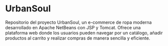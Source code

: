 # UrbanSoul
Repositorio del proyecto UrbanSoul, un e-commerce de ropa moderna desarrollado en Apache NetBeans con JSP y Tomcat. Ofrece una plataforma web donde los usuarios pueden navegar por un catálogo, añadir productos al carrito y realizar compras de manera sencilla y eficiente.
